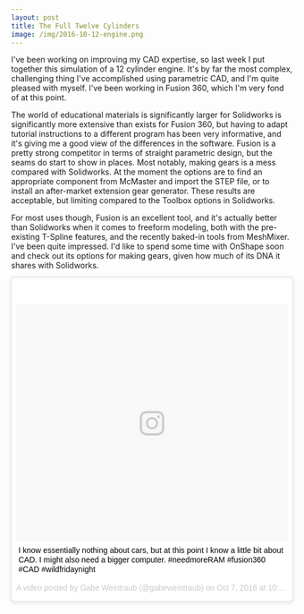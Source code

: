 ```yaml
---
layout: post
title: The Full Twelve Cylinders
image: /img/2016-10-12-engine.png
---
```


I've been working on improving my CAD expertise, so last week I put together this simulation of a 12 cylinder engine. It's by far the most complex, challenging thing I've accomplished using parametric CAD, and I'm quite pleased with myself. I've been working in Fusion 360, which I'm very fond of at this point.

The world of educational materials is significantly larger for Solidworks is significantly more extensive than exists for Fusion 360, but having to adapt tutorial instructions to a different program has been very informative, and it's giving me a good view of the differences in the software. Fusion is a pretty strong competitor in terms of straight parametric design, but the seams do start to show in places. Most notably, making gears is a mess compared with Solidworks. At the moment the options are to find an appropriate component from McMaster and import the STEP file, or to install an after-market extension gear generator. These results are acceptable, but limiting compared to the Toolbox options in Solidworks.

For most uses though, Fusion is an excellent tool, and it's actually better than Solidworks when it comes to freeform modeling, both with the pre-existing T-Spline features, and the recently baked-in tools from MeshMixer. I've been quite impressed. I'd like to spend some time with OnShape soon and check out its options for making gears, given how much of its DNA it shares with Solidworks.

<blockquote class="instagram-media" data-instgrm-captioned data-instgrm-version="7" style=" background:#FFF; border:0; border-radius:3px; box-shadow:0 0 1px 0 rgba(0,0,0,0.5),0 1px 10px 0 rgba(0,0,0,0.15); margin: 1px; max-width:658px; padding:0; width:99.375%; width:-webkit-calc(100% - 2px); width:calc(100% - 2px);"><div style="padding:8px;"> <div style=" background:#F8F8F8; line-height:0; margin-top:40px; padding:43.4722222222% 0; text-align:center; width:100%;"> <div style=" background:url(data:image/png;base64,iVBORw0KGgoAAAANSUhEUgAAACwAAAAsCAMAAAApWqozAAAABGdBTUEAALGPC/xhBQAAAAFzUkdCAK7OHOkAAAAMUExURczMzPf399fX1+bm5mzY9AMAAADiSURBVDjLvZXbEsMgCES5/P8/t9FuRVCRmU73JWlzosgSIIZURCjo/ad+EQJJB4Hv8BFt+IDpQoCx1wjOSBFhh2XssxEIYn3ulI/6MNReE07UIWJEv8UEOWDS88LY97kqyTliJKKtuYBbruAyVh5wOHiXmpi5we58Ek028czwyuQdLKPG1Bkb4NnM+VeAnfHqn1k4+GPT6uGQcvu2h2OVuIf/gWUFyy8OWEpdyZSa3aVCqpVoVvzZZ2VTnn2wU8qzVjDDetO90GSy9mVLqtgYSy231MxrY6I2gGqjrTY0L8fxCxfCBbhWrsYYAAAAAElFTkSuQmCC); display:block; height:44px; margin:0 auto -44px; position:relative; top:-22px; width:44px;"></div></div> <p style=" margin:8px 0 0 0; padding:0 4px;"> <a href="https://www.instagram.com/p/BLSlAGeBd_b/" style=" color:#000; font-family:Arial,sans-serif; font-size:14px; font-style:normal; font-weight:normal; line-height:17px; text-decoration:none; word-wrap:break-word;" target="_blank">I know essentially nothing about cars, but at this point I know a little bit about CAD. I might also need a bigger computer. #needmoreRAM #fusion360 #CAD #wildfridaynight</a></p> <p style=" color:#c9c8cd; font-family:Arial,sans-serif; font-size:14px; line-height:17px; margin-bottom:0; margin-top:8px; overflow:hidden; padding:8px 0 7px; text-align:center; text-overflow:ellipsis; white-space:nowrap;">A video posted by Gabe Weintraub (@gabeweintraub) on <time style=" font-family:Arial,sans-serif; font-size:14px; line-height:17px;" datetime="2016-10-08T05:31:14+00:00">Oct 7, 2016 at 10:31pm PDT</time></p></div></blockquote>
<script async defer src="//platform.instagram.com/en_US/embeds.js"></script>